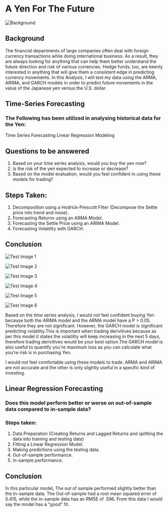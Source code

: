 
# A Yen For The Future



![Background](Images/Time-Series-Analysis.jpg)
## Background
The financial departments of large companies often deal with foreign currency transactions while doing international business. As a result, they are always looking for anything that can help them better understand the future direction and risk of various currencies. Hedge funds, too, are keenly interested in anything that will give them a consistent edge in predicting currency movements.
In this Analysis, I will test my data using the ARMA, ARIMA, and GARCH models in order to predict future movements in the value of the Japanese yen versus the U.S. dollar.

## Time-Series Forecasting

### The Following has been utilized in analysing historical data for the Yen:

Time Series Forecasting
Linear Regression Modeling

## Questions to be answered

1. Based on your time series analysis, would you buy the yen now?
2. Is the risk of the yen expected to increase or decrease?
3. Based on the model evaluation, would you feel confident in using these models for trading?

## Steps Taken:

1. Decomposition using a Hodrick-Prescott Filter (Decompose the Settle price into trend and noise).
2. Forecasting Returns using an ARMA Model.
3. Forecasting the Settle Price using an ARIMA Model.
4. Forecasting Volatility with GARCH.

## Conclusion

![Test Image 1](Images/Screen%20Shot%202020-08-27%20at%2010.07.20%20PM.png)

![Test Image 2](Images/ARIMA.png)

![Test Image 3](Images/SETTLE%20VS.%20TREND.png)

![Test Image 4](Images/5%20days%20return.png)

![Test Image 5](Images/GARCH.png)

![Test Image 6](Images/Volatility.png)

Based on the time series analysis, I would not feel confident buying Yen because both the ARIMA model and the ARMA model have a P > 0.05. Therefore they are not significant. However, the GARCH model is significant predicting volatility.This is important when trading derivitives because as per this model it states the volatility will keep increasing in the next 5 days, therefore trading derivitives would be your best option.The GARCH model is also useful to quantify you're maximum loss as you can calculate what you're risk is in purchasing Yen.

I would not feel comfortable using these models to trade. ARMA and ARIMA are not accurate and the other is only slightly useful in a specific kind of investing.

## Linear Regression Forecasting

### Does this model perform better or worse on out-of-sample data compared to in-sample data?

### Steps taken:

1. Data Preparation (Creating Returns and Lagged Returns and splitting the data into training and testing data)
2. Fitting a Linear Regression Model.
3. Making predictions using the testing data.
4. Out-of-sample performance.
5. In-sample performance.

## Conclusion

In this particular model, The out of sample performed slightly better than the In-sample data. The Out-of-sample had a root mean squared error of 0.415, while the in-sample data has an RMSE of .596. From this data I would say the model has a "good" fit. 

